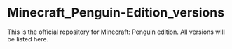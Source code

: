 # Minecraft_Penguin-Edition_versions
This is the official repository for Minecraft: Penguin edition. All versions will be listed here.
